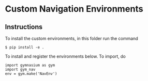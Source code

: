 # Custom Navigation Environments

## Instructions

To install the custom environments, in this folder run the command
```
$ pip install -e .
```
To install and register the environments below. To import, do 
```
import gymnasium as gym
import gym_nav
env = gym.make('NavEnv')
```